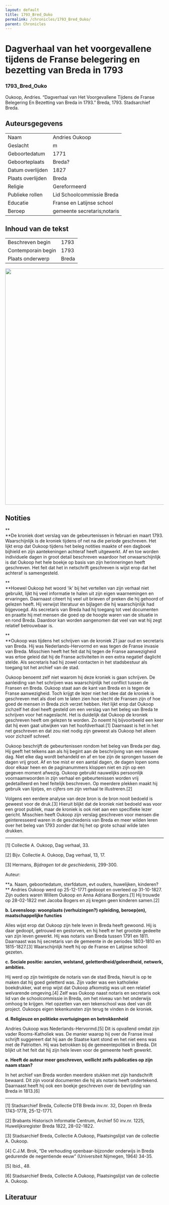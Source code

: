 ```yaml
---
layout: default
title: 1793_Bred_Ouko
permalink: /chronicles/1793_Bred_Ouko/
parent: Chronicles
--- 
```



# Dagverhaal van het voorgevallene tijdens de Franse belegering en bezetting van Breda in 1793 

### 1793_Bred_Ouko 

Oukoop, Andries. “Dagverhaal van Het Voorgevallene Tijdens de Franse Belegering En Bezetting van Breda in 1793.” Breda, 1793. Stadsarchief Breda. 

## Auteursgegevens 

| | | 
| --------------- | --------------- | 
| Naam | Andries Oukoop | 
| Geslacht | m | 
| Geboortedatum | 1771 | 
| Geboorteplaats | Breda? | 
| Datum overlijden | 1827 | 
| Plaats overlijden | Breda | 
| Religie | Gereformeerd | 
| Publieke rollen | Lid Schoolcommissie Breda | 
| Educatie | Franse en Latijnse school | 
| Beroep | gemeente secretaris;notaris | 

## Inhoud van de tekst 

| | | 
| --------------- | --------------- | 
| Beschreven begin | 1793 | 
| Contemporain begin | 1793 | 
| Plaats onderwerp | Breda | 

[<img src="..\..\barplots_chronicles\1793_Bred_Ouko.jpg" width="750"/>](..\..\barplots_chronicles\1793_Bred_Ouko.jpg) 

## Notities 

**  
**De kroniek doet verslag van de gebeurtenissen in februari en maart 1793.
Waarschijnlijk is de kroniek tijdens of net na die periode geschreven. Het
lijkt erop dat Oukoop tijdens het beleg notities maakte of een dagboek
bijhield en zijn aantekeningen achteraf heeft uitgewerkt. Af en toe worden
individuele dagen in groot detail beschreven waardoor het onwaarschijnlijk is
dat Oukoop het hele boekje op basis van zijn herinneringen heeft geschreven.
Het feit dat het in netschrift geschreven is wijst erop dat het achteraf is
samengesteld.

**  
**Hoewel Oukoop het woord ‘ik’ bij het vertellen van zijn verhaal niet
gebruikt, lijkt hij veel informatie te halen uit zijn eigen waarnemingen en
ervaringen. Daarnaast citeert hij veel uit brieven of preken die hij gehoord
of gelezen heeft. Hij verwijst literatuur en bijlagen die hij waarschijnlijk
had bijgevoegd. Als secretaris van Breda had hij toegang tot veel documenten
en praatte hij met mensen die goed op de hoogte waren van de situatie in en
rond Breda. Daardoor kan worden aangenomen dat veel van wat hij zegt relatief
betrouwbaar is.

**  
**Oukoop was tijdens het schrijven van de kroniek 21 jaar oud en secretaris
van Breda. Hij was Nederlands-Hervormd en was tegen de Franse invasie van
Breda. Misschien heeft het feit dat hij tegen de Franse aanwezigheid was ertoe
geleid dat hij de Franse activiteiten in een extra negatief daglicht stelde.
Als secretaris had hij zowel contacten in het stadsbestuur als toegang tot het
archief van de stad.

Oukoop benoemt zelf niet waarom hij deze kroniek is gaan schrijven. De
aanleiding van het schrijven was waarschijnlijk het conflict tussen de Fransen
en Breda. Oukoop staat aan de kant van Breda en is tegen de Franse
aanwezigheid. Toch krijgt de lezer niet het idee dat de kroniek is geschreven
met als doel om te laten zien hoe slecht de Fransen zijn of hoe goed de mensen
in Breda zich verzet hebben. Het lijkt erop dat Oukoop zichzelf het doel heeft
gesteld om een verslag van het beleg van Breda te schrijven voor het
nageslacht. Het is duidelijk dat Oukoop de kroniek geschreven heeft om gelezen
te worden. Zo noemt hij bijvoorbeeld een keer dat hij even gaat uitwijken van
het hoofdverhaal.[1] Daarnaast is het in het net geschreven en dat zou niet
nodig zijn geweest als Oukoop het alleen voor zichzelf schreef.

Oukoop beschrijft de gebeurtenissen rondom het beleg van Breda per dag. Hij
geeft het telkens aan als hij begint aan de beschrijving van een nieuwe dag.
Niet elke dag wordt behandeld en af en toe zijn de sprongen tussen de dagen
vrij groot. Af en toe mist er een aantal dagen, de dagen lopen soms door
elkaar heen en de paginanummers kloppen niet en zijn op een gegeven moment
afwezig. Oukoop gebruikt nauwelijks persoonlijk voornaamwoorden in zijn
verhaal en gebeurtenissen worden vrij gedetailleerd en heel feitelijk
beschreven. Op meerdere plekken maakt hij gebruik van lijstjes, en cijfers om
zijn verhaal te illustreren.[2]

Volgens een eerdere analyse van deze bron is de bron nooit bedoeld is geweest
voor de druk.[3] Hieruit blijkt dat de kroniek niet bedoeld was voor een groot
publiek, maar de kroniek is ook niet aan een specifieke lezer gericht.
Misschien heeft Oukoop zijn verslag geschreven voor mensen die geinteresseerd
waren in de geschiedenis van Breda en meer wilden leren over het beleg van
1793 zonder dat hij het op grote schaal wilde laten drukken.

  

* * *

[1] Collectie A. Oukoop, Dag verhaal, 33.

[2] Bijv. Collectie A. Oukoop, Dag verhaal, 13, 17.

[3] Hermans, _Bijdragen tot de geschiedenis,_ 299-300.



Auteur:

**a. Naam, geboortedatum, sterfdatum, evt ouders, huwelijken, kinderen?  
** Andries Oukoop werd op 25-12-1771 gedoopt en overleed op 31-10-1827. Zijn
ouders waren Willem Oukoop en Anna Adriana Borgers.[1] Hij trouwde op
28-02-1822 met Jacoba Bogers en zij kregen geen kinderen samen.[2]

**b. Levensloop: woonplaats (verhuizingen?) opleiding, beroep(en),
maatschappelijke functies**

Alles wijst erop dat Oukoop zijn hele leven in Breda heeft gewoond. Hij is
daar gedoopt, getrouwd en gestorven, en hij heeft er het grootste gedeelte van
zijn leven gewerkt. Hij was notaris van Breda tussen 1791 en 1811. Daarnaast
was hij secretaris van de gemeente in de periodes 1803-1810 en 1815-1827.[3]
Waarschijnlijk heeft hij op de Franse en Latijnse school gezeten.

**c. Sociale positie: aanzien, welstand, geletterdheid/geleerdheid, netwerk,
ambities.**

Hij werd op zijn twintigste de notaris van de stad Breda, hieruit is op te
maken dat hij goed geletterd was. Zijn vader was een katholieke boekdrukker,
wat erop wijst dat Oukoop afkomstig was uit een relatief welvarende
omgeving.[4] Zelf was Oukoop naast notaris en secretaris ook lid van de
schoolcommissie in Breda, om het niveau van het onderwijs omhoog te krijgen.
Het opzetten van een tekenschool was deel van dit project. Oukoops eigen
tekenkunsten zijn terug te vinden in de kroniek.

**d. Religieuze en politieke overtuigingen en betrokkenheid**

Andries Oukoop was Nederlands-Hervormd.[5] Dit is opvallend omdat zijn vader
Rooms-Katholiek was. De manier waarop hij over de Franse inval schrijft
suggereert dat hij aan de Staatse kant stond en het niet eens was met de
Patriotten. Hij was betrokken bij de gemeentepolitiek in Breda. Dit blijkt uit
het feit dat hij zijn hele leven voor de gemeente heeft gewerkt.

**e. Heeft de auteur meer geschreven, wellicht zelfs publicaties op zijn naam
staan?**

In het archief van Breda worden meerdere stukken met zijn handschrift bewaard.
Dit zijn vooral documenten die hij als notaris heeft ondertekend. Daarnaast
heeft hij ook een boekje geschreven over de bevrijding van Breda in 1813.[6]

  

* * *

[1] Stadsarchief Breda, Collectie DTB Breda inv.nr. 32, Dopen nh Breda
1743-1778, 25-12-1771.

[2] Brabants Historisch Informatie Centrum, Archief 50 inv.nr. 1225,
Huwelijksregister Breda 1822, 28-02-1822.

[3] Stadsarchief Breda, Collectie A.Oukoop, Plaatsingslijst van de collectie
A. Oukoop.

[4] C.J.M. Brok, “De verhouding openbaar-bijzonder onderwijs in Breda
gedurende de negentiende eeuw” (Universiteit Nijmegen, 1964) 34-35.

[5] Ibid., 48.

[6] Stadsarchief Breda, Collectie A.Oukoop, Plaatsingslijst van de collectie
A. Oukoop.



## Literatuur 

